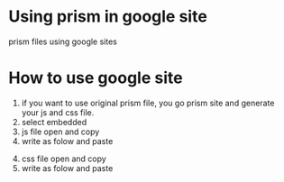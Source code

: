 # Using prism in google site
prism files
using google sites
# How to use google site
1. if you want to use original prism file, you go prism site and generate your js and css file.
2. select embedded
3. js file open and copy
4. write as folow and paste
<script type = "text/javascript">
---js file paste---
</script>
4. css file open and copy
5. write as folow and paste
<style type = "text/css">
---css file paste---
</style>
